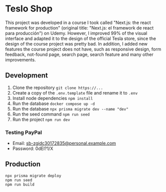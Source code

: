 # Teslo Shop

This project was developed in a course I took called "Next.js: the react framework for production" (original title: "Next.js: el framework de react para producción") on Udemy. However, I improved 99% of the visual interface and adapted it to the design of the official Tesla store, since the design of the course project was pretty bad. In addition, I added new features the course project does not have, such as responsive design, form feedback, not-found page, search page, search feature and many other improvements.

## Development

1. Clone the repository `git clone https://...`
2. Create a copy of the `.env.template` file and rename it to `.env`
3. Install node dependencies `npm install`
4. Run the database `docker compose up -d`
5. Run the database `npx prisma migrate dev --name "dev"`
6. Run the seed command `npm run seed`
7. Run the project `npm run dev`

### Testing PayPal

- Email: sb-zgidc30172835@personal.example.com
- Password: 0dEl?1/X

## Production

```
npx prisma migrate deploy
npm run seed
npm run build
```
